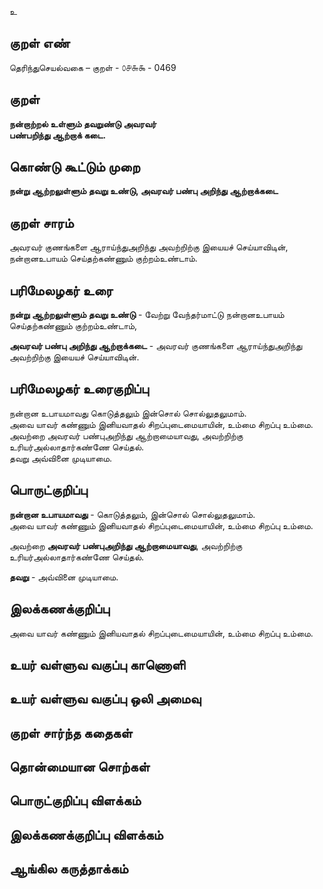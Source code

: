 உ

## குறள் எண் 

தெரிந்துசெயல்வகை – குறள் - ௦௪௬௯ - 0469 

## குறள் 

**நன்றாற்றல் உள்ளும் தவறுண்டு அவரவர்  
பண்பறிந்து ஆற்றாக் கடை.**

## கொண்டு கூட்டும் முறை

**நன்று ஆற்றலுள்ளும் தவறு உண்டு, அவரவர் பண்பு அறிந்து ஆற்றாக்கடை** 

## குறள் சாரம் 

அவரவர் குணங்களை ஆராய்ந்துஅறிந்து அவற்றிற்கு இயையச் செய்யாவிடின்,   
நன்றானஉபாயம் செய்தற்கண்ணும் குற்றம்உண்டாம்.  

## பரிமேலழகர் உரை

**நன்று ஆற்றலுள்ளும் தவறு உண்டு** - வேற்று வேந்தர்மாட்டு நன்றானஉபாயம் செய்தற்கண்ணும் குற்றம்உண்டாம்,  

**அவரவர் பண்பு அறிந்து ஆற்றாக்கடை** - அவரவர் குணங்களை ஆராய்ந்துஅறிந்து அவற்றிற்கு இயையச் செய்யாவிடின்.   

## பரிமேலழகர் உரைகுறிப்பு   

நன்றான உபாயமாவது கொடுத்தலும் இன்சொல் சொல்லுதலுமாம்.  
அவை யாவர் கண்ணும் இனியவாதல் சிறப்புடைமையாயின், உம்மை சிறப்பு உம்மை.  
அவற்றை அவரவர் பண்புஅறிந்து ஆற்றாமையாவது, அவற்றிற்கு உரியர்அல்லாதார்கண்ணே செய்தல்.  
தவறு அவ்வினை முடியாமை.  

## பொருட்குறிப்பு 

**நன்றான உபாயமாவது** - கொடுத்தலும், இன்சொல் சொல்லுதலுமாம்.  
அவை யாவர் கண்ணும் இனியவாதல் சிறப்புடைமையாயின், உம்மை சிறப்பு உம்மை.

அவற்றை **அவரவர் பண்புஅறிந்து ஆற்றாமையாவது**, அவற்றிற்கு உரியர்அல்லாதார்கண்ணே செய்தல். 

**தவறு** - அவ்வினை முடியாமை.  

## இலக்கணக்குறிப்பு  

அவை யாவர் கண்ணும் இனியவாதல் சிறப்புடைமையாயின், உம்மை சிறப்பு உம்மை.    

## உயர் வள்ளுவ வகுப்பு காணொளி


## உயர் வள்ளுவ வகுப்பு ஒலி அமைவு 

 
## குறள் சார்ந்த கதைகள் 


## தொன்மையான சொற்கள்


## பொருட்குறிப்பு விளக்கம்


## இலக்கணக்குறிப்பு விளக்கம்


## ஆங்கில கருத்தாக்கம் 


